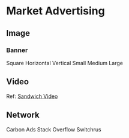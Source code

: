 Market Advertising
==================

Image
-----

### Banner

Square
Horizontal
Vertical
Small
Medium
Large

Video
-----

Ref: [Sandwich Video](http://sandwichvideo.com)

Network
-------

Carbon Ads
Stack Overflow
Switchrus



